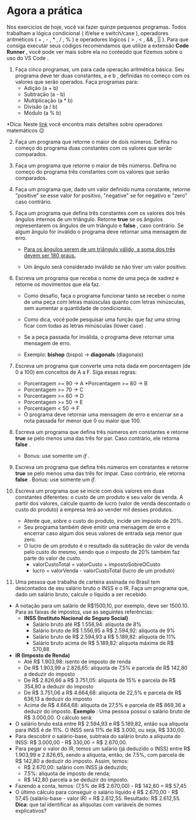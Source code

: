 # Agora a prática
Nos exercícios de hoje, você vai fazer quinze pequenos programas. Todos trabalham a lógica condicional ( if/else e switch/case ), operadores aritméticos  ( + , - , * , / , %  )  e operadores lógicos (  > , < , && , || ). Para que consiga executar seus códigos recomendamos que utilize a extensão **Code Runner** , você pode ver mais sobre ela no conteúdo que fizemos sobre o uso do VS Code .
1. Faça cinco programas, um para cada operação aritmética básica. Seu programa deve ter duas constantes, a e b , definidas no começo com os valores que serão operados. Faça programas para:
    * Adição (a + b)
    * Subtração (a - b)
    * Multiplicação (a * b)
    * Divisão (a / b)
    * Módulo (a % b)


*Dica: Neste [link](https://developer.mozilla.org/pt-BR/docs/Learn/JavaScript/First_steps/Math) você encontra mais detalhes sobre operadores matemáticos 😉

2. Faça um programa que retorne o maior de dois números. Defina no começo do programa duas constantes com os valores que serão comparados.

3. Faça um programa que retorne o maior de três números. Defina no começo do programa três constantes com os valores que serão comparados.

4. Faça um programa que, dado um valor definido numa constante, retorne "positive" se esse valor for positivo, "negative" se for negativo e "zero" caso contrário.

5. Faça um programa que defina três constantes com os valores dos três ângulos internos de um triângulo. Retorne **true** se os ângulos representarem os ângulos de um triângulo e **false** , caso contrário. Se algum ângulo for inválido o programa deve retornar uma mensagem de erro.

    * [Para os ângulos serem de um triângulo válido, a soma dos três devem ser 180 graus.](https://blogdoenem.com.br/triangulos-propriedades/)

    * Um ângulo será considerado inválido se não tiver um valor positivo.

6. Escreva um programa que receba o nome de uma peça de xadrez e retorne os movimentos que ela faz.

    * Como desafio, faça o programa funcionar tanto se receber o nome de uma peça com letras maiúsculas quanto com letras minúsculas, sem aumentar a quantidade de condicionais.

    * Como dica, você pode pesquisar uma função que faz uma string ficar com todas as letras minúsculas (lower case) .

    * Se a peça passada for inválida, o programa deve retornar uma mensagem de erro.

    * Exemplo: **bishop** (bispo) -> **diagonals** (diagonais)

7. Escreva um programa que converte uma nota dada em porcentagem (de 0 a 100) em conceitos de A a F. Siga essas regras:

    * Porcentagem >= 90 -> A
    *Porcentagem >= 80 -> B
    * Porcentagem >= 70 -> C
    * Porcentagem >= 60 -> D
    * Porcentagem >= 50 -> E
    * Porcentagem < 50 -> F
    * O programa deve retornar uma mensagem de erro e encerrar se a nota passada for menor que 0 ou maior que 100.

8. Escreva um programa que defina três números em constantes e retorne **true** se pelo menos uma das três for par. Caso contrário, ele retorna **false** .
    * Bonus: use somente um *if* .

9. Escreva um programa que defina três números em constantes e retorne **true** se pelo menos uma das três for ímpar. Caso contrário, ele retorna **false** .
Bonus: use somente um *if*.

10. Escreva um programa que se inicie com dois valores em duas constantes diferentes: o custo de um produto e seu valor de venda. A partir dos valores, calcule quanto de lucro (valor de venda descontado o custo do produto) a empresa terá ao vender mil desses produtos.
    *  Atente que, sobre o custo do produto, incide um imposto de 20%.
    * Seu programa também deve emitir uma mensagem de erro e encerrar caso algum dos seus valores de entrada seja menor que zero.
    * O lucro de um produto é o resultado da subtração do valor de venda pelo custo do mesmo, sendo que o imposto de 20% também faz parte do valor de custo.
      * valorCustoTotal = valorCusto + impostoSobreOCusto
      * lucro = valorVenda - valorCustoTotal (lucro de um produto)

11. Uma pessoa que trabalha de carteira assinada no Brasil tem descontados de seu salário bruto o INSS e o IR. Faça um programa que, dado um salário bruto, calcule o líquido a ser recebido.

  * A notação para um salário de R$1500,10, por exemplo, deve ser 1500.10. Para as faixas de impostos, use as seguintes referências:
    * **INSS (Instituto Nacional do Seguro Social)**
      * Salário bruto até R$ 1.556,94: alíquota de 8%
      * Salário bruto de R$ 1.556,95 a R$ 2.594,92: alíquota de 9%
      * Salário bruto de R$ 2.594,93 a R$ 5.189,82: alíquota de 11%
      * Salário bruto acima de R$ 5.189,82: alíquota máxima de R$ 570,88
  * **IR (Imposto de Renda)**
      * Até R$ 1.903,98: isento de imposto de renda
      * De R$ 1.903,99 a 2.826,65: alíquota de 7,5% e parcela de R$ 142,80 a deduzir do imposto
      * De R$ 2.826,66 a R$ 3.751,05: alíquota de 15% e parcela de R$ 354,80 a deduzir do imposto
      * De R$ 3.751,06 a R$ 4.664,68: alíquota de 22,5% e parcela de R$ 636,13 a deduzir do imposto
      * Acima de R$ 4.664,68: alíquota de 27,5% e parcela de R$ 869,36 a deduzir do imposto.
**Exemplo** : Uma pessoa possui o salário bruto de R$ 3.000,00. O cálculo será:
  * O salário bruto está entre R$ 2.594,93 e R$ 5.189,82, então sua alíquota para INSS é de 11%. O INSS será 11% de R$ 3.000, ou seja, R$ 330,00.
  * Para descobrir o salário-base, subtraia do salário bruto a alíquota do INSS: R$ 3.000,00 - R$ 330,00 = R$ 2.670,00.
  * Para pegar o valor do IR, temos um salário (já deduzido o INSS) entre R$ 1.903,99 e 2.826,65, sendo a alíquota, então, de 7.5%, com parcela de R$ 142,80 a deduzir do imposto. Assim, temos:
      * R$ 2.670,00: salário com INSS já deduzido;
      * 7.5%: alíquota de imposto de renda;
      * R$ 142,80 parcela a se deduzir do imposto.
  * Fazendo a conta, temos: (7,5% de R$ 2.670,00) - R$ 142,80 = R$ 57,45
  * O último cálculo para conseguir o salário líquido é R$ 2.670,00 - R$ 57,45 (salário-base - valor IR) = R$ 2.612,55.
Resultado: R$ 2.612,55.
**Dica**: que tal identificar as alíquotas com variáveis de nomes explicativos?
